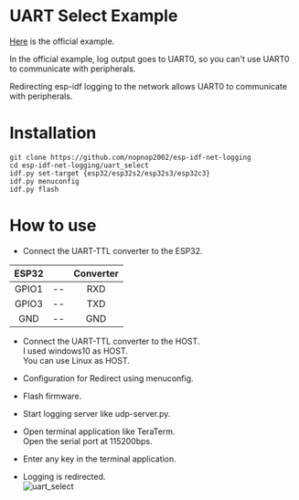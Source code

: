 # UART Select Example

[Here](https://github.com/espressif/esp-idf/tree/master/examples/peripherals/uart/uart_select) is the official example.    

In the official example, log output goes to UART0, so you can't use UART0 to communicate with peripherals.   

Redirecting esp-idf logging to the network allows UART0 to communicate with peripherals.   

# Installation
```Shell
git clone https://github.com/nopnop2002/esp-idf-net-logging
cd esp-idf-net-logging/uart_select
idf.py set-target {esp32/esp32s2/esp32s3/esp32c3}
idf.py menuconfig
idf.py flash
```

# How to use   
- Connect the UART-TTL converter to the ESP32.   

|ESP32||Converter|
|:-:|:-:|:-:|
|GPIO1|--|RXD|
|GPIO3|--|TXD|
|GND|--|GND|

- Connect the UART-TTL converter to the HOST.   
 I used windows10 as HOST.   
 You can use Linux as HOST.   

- Configuration for Redirect using menuconfig.   

- Flash firmware.   

- Start logging server like udp-server.py.   

- Open terminal application like TeraTerm.   
 Open the serial port at 115200bps.   

- Enter any key in the terminal application.   

- Logging is redirected.   
 ![uart_select](https://user-images.githubusercontent.com/6020549/197926684-2aa46d22-3096-44a1-8139-dc34cd55d831.jpg)

